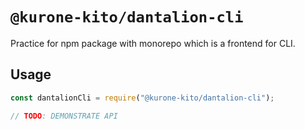 # `@kurone-kito/dantalion-cli`

Practice for npm package with monorepo which is a frontend for CLI.

## Usage

```js
const dantalionCli = require("@kurone-kito/dantalion-cli");

// TODO: DEMONSTRATE API
```
